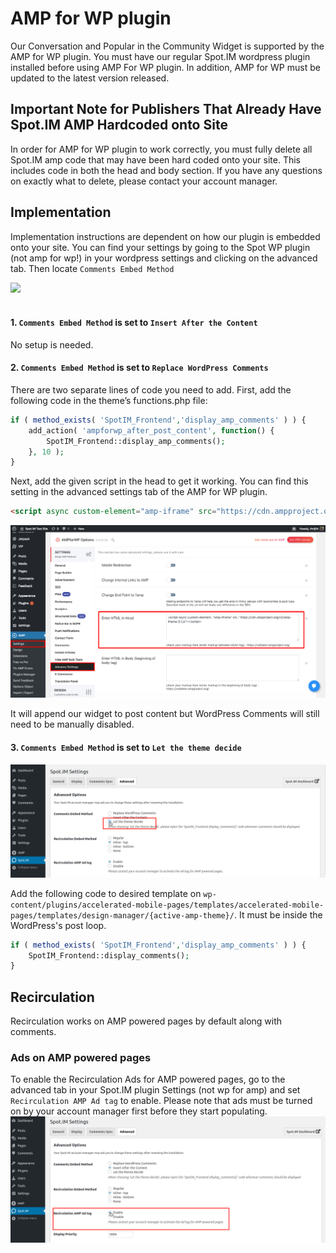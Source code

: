 
# AMP for WP plugin
Our Conversation and Popular in the Community Widget is supported by the AMP for WP plugin. You must have our regular Spot.IM wordpress plugin installed before using AMP For WP plugin. In addition, AMP for WP must be updated to the latest version released. 

## Important Note for Publishers That Already Have Spot.IM AMP Hardcoded onto Site
In order for AMP for WP plugin to work correctly, you must fully  delete all Spot.IM amp code that may have been hard coded onto your site. This includes code in both the head and body section. If you have any questions on exactly what to delete, please contact your account manager.

## Implementation
Implementation instructions are dependent on how our plugin is embedded onto your site. You can find your settings by going to the Spot WP plugin (not amp for wp!) in your wordpress settings and clicking on the advanced tab. Then locate `Comments Embed Method`

<img src="https://images.spot.im/image/upload/q_70,fl_lossy,dpr_3,c_limit/v200/f6b677f230452b558c1df45d96905cb4">
<br><br>


#### 1. `Comments Embed Method` is set to `Insert After the Content` 
No setup is needed.

#### 2. `Comments Embed Method` is set to `Replace WordPress Comments` 
There are two separate lines of code you need to add. First, add the following code in the theme’s functions.php file: 
```php
if ( method_exists( 'SpotIM_Frontend','display_amp_comments' ) ) {
    add_action( 'ampforwp_after_post_content', function() {
        SpotIM_Frontend::display_amp_comments();
    }, 10 );
}
```

Next, add the given script in the head to get it working. You can find this setting in the advanced settings tab of the AMP for WP plugin.

```html
<script async custom-element="amp-iframe" src="https://cdn.ampproject.org/v0/amp-iframe-0.1.js"></script>
```

 ![here](amp-plugin-settings.png)

It will append our widget to post content but WordPress Comments will still need to be manually disabled.



#### 3. `Comments Embed Method` is set to `Let the theme decide`
![here](../amp-plugin/spotim-let-them-decide.png)

Add the following code to desired template on `wp-content/plugins/accelerated-mobile-pages/templates/accelerated-mobile-pages/templates/design-manager/{active-amp-theme}/`. It must be inside the WordPress's  post loop.
```php
if ( method_exists( 'SpotIM_Frontend','display_amp_comments' ) ) {
    SpotIM_Frontend::display_comments();
}
```


## Recirculation

Recirculation works on AMP powered pages by default along with comments.


### Ads on AMP powered pages

To enable the Recirculation Ads for AMP powered pages, go to the advanced tab in your Spot.IM plugin Settings (not wp for amp) and set `Recirculation AMP Ad tag` to enable. Please note that ads must be turned on by your account manager first before they start populating.
![RC Ads](../amp-plugin/rc-ads.png)


